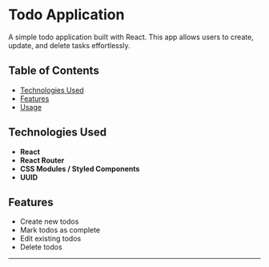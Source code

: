 # Todo Application  

A simple todo application built with React. This app allows users to create, update, and delete tasks effortlessly.  

## Table of Contents  

- [Technologies Used](#technologies-used)  
- [Features](#features)  
- [Usage](#usage)  

## Technologies Used  

- **React**  
- **React Router**
- **CSS Modules / Styled Components**
- **UUID**

## Features  

- Create new todos  
- Mark todos as complete  
- Edit existing todos  
- Delete todos  

---